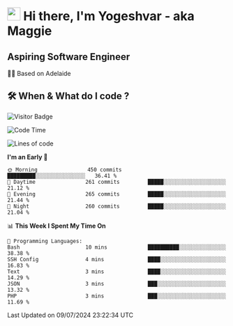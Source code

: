 <h1><img src="https://emojis.slackmojis.com/emojis/images/1531849430/4246/blob-sunglasses.gif?1531849430" width="30"/> Hi there, I'm Yogeshvar - aka Maggie</h1>

## Aspiring Software Engineer
🏂🏻  Based on Adelaide 

## 🛠 When & What do I code ?  

![Visitor Badge](https://visitor-badge.feriirawann.repl.co?username=yogeshvar&repo=yogeshvar&label=Visitors&style=plastic&color=%23457BFF&contentType=svg)

<!--START_SECTION:waka-->
![Code Time](http://img.shields.io/badge/Code%20Time-2%2C905%20hrs%2036%20mins-blue)

![Lines of code](https://img.shields.io/badge/From%20Hello%20World%20I%27ve%20Written-4.2%20million%20lines%20of%20code-blue)

**I'm an Early 🐤** 

```text
🌞 Morning                450 commits         █████████░░░░░░░░░░░░░░░░   36.41 % 
🌆 Daytime                261 commits         █████░░░░░░░░░░░░░░░░░░░░   21.12 % 
🌃 Evening                265 commits         █████░░░░░░░░░░░░░░░░░░░░   21.44 % 
🌙 Night                  260 commits         █████░░░░░░░░░░░░░░░░░░░░   21.04 % 
```


📊 **This Week I Spent My Time On** 

```text
💬 Programming Languages: 
Bash                     10 mins             ██████████░░░░░░░░░░░░░░░   38.38 % 
SSH Config               4 mins              ████░░░░░░░░░░░░░░░░░░░░░   16.83 % 
Text                     3 mins              ████░░░░░░░░░░░░░░░░░░░░░   14.29 % 
JSON                     3 mins              ███░░░░░░░░░░░░░░░░░░░░░░   13.32 % 
PHP                      3 mins              ███░░░░░░░░░░░░░░░░░░░░░░   11.69 % 
```


 Last Updated on 09/07/2024 23:22:34 UTC
<!--END_SECTION:waka-->
